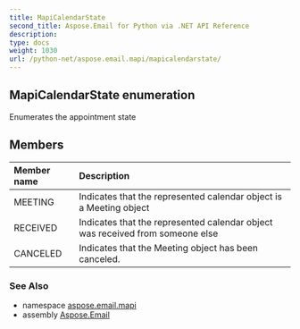 ```yaml
---
title: MapiCalendarState
second_title: Aspose.Email for Python via .NET API Reference
description: 
type: docs
weight: 1030
url: /python-net/aspose.email.mapi/mapicalendarstate/
---
```


## MapiCalendarState enumeration

Enumerates the appointment state

## Members
| Member name | Description |
| :- | :- |
|MEETING|Indicates that the represented calendar object is a Meeting object|
|RECEIVED|Indicates that the represented calendar object was received from someone else|
|CANCELED|Indicates that the Meeting object has been canceled.|

### See Also

* namespace [aspose.email.mapi](/email/python-net/aspose.email.mapi/)
* assembly [Aspose.Email](/email/python-net/)

